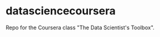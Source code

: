 datasciencecoursera
===================

Repo for the Coursera class "The Data Scientist's Toolbox".
